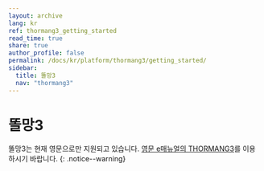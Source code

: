 ```yaml
---
layout: archive
lang: kr
ref: thormang3_getting_started
read_time: true
share: true
author_profile: false
permalink: /docs/kr/platform/thormang3/getting_started/
sidebar:
  title: 똘망3
  nav: "thormang3"
---
```


# 똘망3

똘망3는 현재 영문으로만 지원되고 있습니다. [영문 e매뉴얼의 THORMANG3]를 이용하시기 바랍니다.
{: .notice--warning}

[영문 e매뉴얼의 THORMANG3]: http://emanual.robotis.com/docs/en/platform/thormang3/getting_started/
